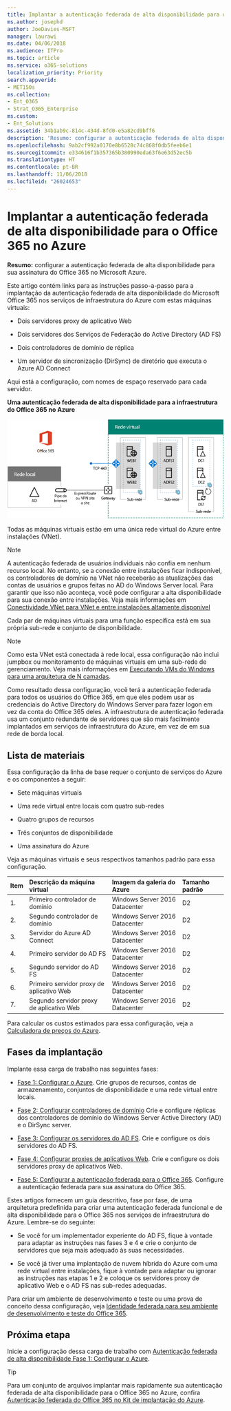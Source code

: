 ```yaml
---
title: Implantar a autenticação federada de alta disponibilidade para o Office 365 no Azure
ms.author: josephd
author: JoeDavies-MSFT
manager: laurawi
ms.date: 04/06/2018
ms.audience: ITPro
ms.topic: article
ms.service: o365-solutions
localization_priority: Priority
search.appverid:
- MET150s
ms.collection:
- Ent_O365
- Strat_O365_Enterprise
ms.custom:
- Ent_Solutions
ms.assetid: 34b1ab9c-814c-434d-8fd0-e5a82cd9bff6
description: 'Resumo: configurar a autenticação federada de alta disponibilidade para sua assinatura do Office 365 no Microsoft Azure.'
ms.openlocfilehash: 9ab2cf992a0170e8b6528c74c868f0db5feeb6e1
ms.sourcegitcommit: e334616f1b357365b380990eda63f6e63d52ec5b
ms.translationtype: HT
ms.contentlocale: pt-BR
ms.lasthandoff: 11/06/2018
ms.locfileid: "26024653"
---
```

# <a name="deploy-high-availability-federated-authentication-for-office-365-in-azure"></a>Implantar a autenticação federada de alta disponibilidade para o Office 365 no Azure

 **Resumo:** configurar a autenticação federada de alta disponibilidade para sua assinatura do Office 365 no Microsoft Azure.
  
Este artigo contém links para as instruções passo-a-passo para a implantação da autenticação federada de alta disponibilidade do Microsoft Office 365 nos serviços de infraestrutura do Azure com estas máquinas virtuais:
  
- Dois servidores proxy de aplicativo Web
    
- Dois servidores dos Serviços de Federação do Active Directory (AD FS)
    
- Dois controladores de domínio de réplica
    
- Um servidor de sincronização (DirSync) de diretório que executa o Azure AD Connect
    
Aqui está a configuração, com nomes de espaço reservado para cada servidor.
  
**Uma autenticação federada de alta disponibilidade para a infraestrutura do Office 365 no Azure**

![A configuração final da infraestrutura de autenticação federada de alta disponibilidade para o Office 365 no Azure](media/c5da470a-f2aa-489a-a050-df09b4d641df.png)
  
Todas as máquinas virtuais estão em uma única rede virtual do Azure entre instalações (VNet). 
  
> [!NOTE]
> A autenticação federada de usuários individuais não confia em nenhum recurso local. No entanto, se a conexão entre instalações ficar indisponível, os controladores de domínio na VNet não receberão as atualizações das contas de usuários e grupos feitas no AD do Windows Server local. Para garantir que isso não aconteça, você pode configurar a alta disponibilidade para sua conexão entre instalações. Veja mais informações em [Conectividade VNet para VNet e entre instalações altamente disponível](https://docs.microsoft.com/azure/vpn-gateway/vpn-gateway-highlyavailable)
  
Cada par de máquinas virtuais para uma função específica está em sua própria sub-rede e conjunto de disponibilidade.
  
> [!NOTE]
> Como esta VNet está conectada à rede local, essa configuração não inclui jumpbox ou monitoramento de máquinas virtuais em uma sub-rede de gerenciamento. Veja mais informações em [Executando VMs do Windows para uma arquitetura de N camadas](https://docs.microsoft.com/azure/guidance/guidance-compute-n-tier-vm). 
  
Como resultado dessa configuração, você terá a autenticação federada para todos os usuários do Office 365, em que eles podem usar as credenciais do Active Directory do Windows Server para fazer logon em vez da conta do Office 365 deles. A infraestrutura de autenticação federada usa um conjunto redundante de servidores que são mais facilmente implantados em serviços de infraestrutura do Azure, em vez de em sua rede de borda local.
  
## <a name="bill-of-materials"></a>Lista de materiais

Essa configuração da linha de base requer o conjunto de serviços do Azure e os componentes a seguir:
  
- Sete máquinas virtuais
    
- Uma rede virtual entre locais com quatro sub-redes
    
- Quatro grupos de recursos
    
- Três conjuntos de disponibilidade
    
- Uma assinatura do Azure
    
Veja as máquinas virtuais e seus respectivos tamanhos padrão para essa configuração.
  
|**Item**|**Descrição da máquina virtual**|**Imagem da galeria do Azure**|**Tamanho padrão**|
|:-----|:-----|:-----|:-----|
|1.  <br/> |Primeiro controlador de domínio  <br/> |Windows Server 2016 Datacenter  <br/> |D2  <br/> |
|2.  <br/> |Segundo controlador de domínio  <br/> |Windows Server 2016 Datacenter  <br/> |D2  <br/> |
|3.  <br/> |Servidor do Azure AD Connect  <br/> |Windows Server 2016 Datacenter  <br/> |D2  <br/> |
|4.  <br/> |Primeiro servidor do AD FS  <br/> |Windows Server 2016 Datacenter  <br/> |D2  <br/> |
|5.  <br/> |Segundo servidor do AD FS  <br/> |Windows Server 2016 Datacenter  <br/> |D2  <br/> |
|6.  <br/> |Primeiro servidor proxy de aplicativo Web  <br/> |Windows Server 2016 Datacenter  <br/> |D2  <br/> |
|7.  <br/> |Segundo servidor proxy de aplicativo Web  <br/> |Windows Server 2016 Datacenter  <br/> |D2  <br/> |
   
Para calcular os custos estimados para essa configuração, veja a [Calculadora de preços do Azure](https://azure.microsoft.com/pricing/calculator/).
  
## <a name="phases-of-deployment"></a>Fases da implantação

Implante essa carga de trabalho nas seguintes fases:
  
- [Fase 1: Configurar o Azure](high-availability-federated-authentication-phase-1-configure-azure.md). Crie grupos de recursos, contas de armazenamento, conjuntos de disponibilidade e uma rede virtual entre locais.
    
- [Fase 2: Configurar controladores de domínio](high-availability-federated-authentication-phase-2-configure-domain-controllers.md) Crie e configure réplicas dos controladores de domínio do Windows Server Active Directory (AD) e o DirSync server.
    
- [Fase 3: Configurar os servidores do AD FS](high-availability-federated-authentication-phase-3-configure-ad-fs-servers.md). Crie e configure os dois servidores do AD FS.
    
- [Fase 4: Configurar proxies de aplicativos Web](high-availability-federated-authentication-phase-4-configure-web-application-pro.md). Crie e configure os dois servidores proxy de aplicativos Web.
    
- [Fase 5: Configurar a autenticação federada para o Office 365](high-availability-federated-authentication-phase-5-configure-federated-authentic.md). Configure a autenticação federada para sua assinatura do Office 365.
    
Estes artigos fornecem um guia descritivo, fase por fase, de uma arquitetura predefinida para criar uma autenticação federada funcional e de alta disponibilidade para o Office 365 nos serviços de infraestrutura do Azure. Lembre-se do seguinte:
  
- Se você for um implementador experiente do AD FS, fique à vontade para adaptar as instruções nas fases 3 e 4 e crie o conjunto de servidores que seja mais adequado às suas necessidades. 
    
- Se você já tiver uma implantação de nuvem híbrida do Azure com uma rede virtual entre instalações, fique à vontade para adaptar ou ignorar as instruções nas etapas 1 e 2 e coloque os servidores proxy de aplicativo Web e o AD FS nas sub-redes adequadas.
    
Para criar um ambiente de desenvolvimento e teste ou uma prova de conceito dessa configuração, veja [Identidade federada para seu ambiente de desenvolvimento e teste do Office 365](federated-identity-for-your-office-365-dev-test-environment.md).
  
## <a name="next-step"></a>Próxima etapa

Inicie a configuração dessa carga de trabalho com [Autenticação federada de alta disponibilidade Fase 1: Configurar o Azure](high-availability-federated-authentication-phase-1-configure-azure.md). 
  
> [!TIP]
> Para um conjunto de arquivos implantar mais rapidamente sua autenticação federada de alta disponibilidade para o Office 365 no Azure, confira [Autenticação federada do Office 365 no Kit de implantação do Azure](https://gallery.technet.microsoft.com/Federated-Authentication-8a9f1664). 
 

